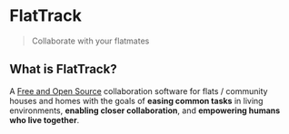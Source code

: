 # FlatTrack

> Collaborate with your flatmates


## What is FlatTrack?

A [Free and Open Source](https://simple.wikipedia.org/wiki/Free_and_open-source_software) collaboration software for flats / community houses and homes with the goals of ****easing common tasks**** in living environments, **enabling closer collaboration**, and **empowering humans who live together**.

